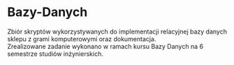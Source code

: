 # Bazy-Danych

Zbiór skryptów wykorzystywanych do implementacji relacyjnej bazy danych sklepu z grami komputerowymi oraz dokumentacja.  
Zrealizowane zadanie wykonano w ramach kursu Bazy Danych na 6 semestrze studiów inżynierskich.
